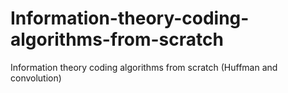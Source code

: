 # Information-theory-coding-algorithms-from-scratch
Information theory coding algorithms from scratch (Huffman and convolution)
